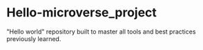 # Hello-microverse_project
"Hello world" repository built to master all tools and best practices previously learned.
